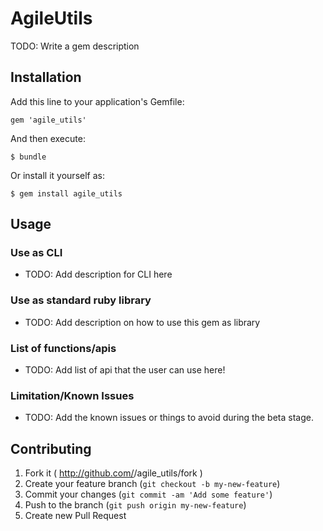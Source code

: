# AgileUtils

TODO: Write a gem description

## Installation

Add this line to your application's Gemfile:

    gem 'agile_utils'

And then execute:

    $ bundle

Or install it yourself as:

    $ gem install agile_utils

## Usage

### Use as CLI

 - TODO: Add description for CLI here

### Use as standard ruby library

 - TODO: Add description on how to use this gem as library

### List of functions/apis

 - TODO: Add list of api that the user can use here!

### Limitation/Known Issues

 - TODO: Add the known issues or things to avoid during the beta stage.

## Contributing

1. Fork it ( http://github.com/<my-github-username>/agile_utils/fork )
2. Create your feature branch (`git checkout -b my-new-feature`)
3. Commit your changes (`git commit -am 'Add some feature'`)
4. Push to the branch (`git push origin my-new-feature`)
5. Create new Pull Request
